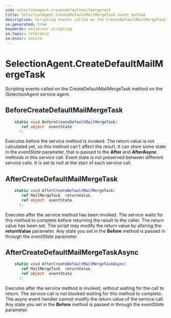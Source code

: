 ```yaml
---
uid: selectionagent-createdefaultmailmergetask
title: SelectionAgent.CreateDefaultMailMergeTask event method
description: Scripting events called on the CreateDefaultMailMergeTask method on the SelectionAgent service agent.
so.generated: true
keywords: netserver scripting
so.topic: reference
so.envir: onsite
---
```

# SelectionAgent.CreateDefaultMailMergeTask

Scripting events called on the <see cref='M:ISelectionAgent.CreateDefaultMailMergeTask'>CreateDefaultMailMergeTask</see> method on the <see cref='ISelectionAgent'>ISelectionAgent</see>  service agent.

## BeforeCreateDefaultMailMergeTask
```cs
    static void BeforeCreateDefaultMailMergeTask(
       ref object  eventState
      );
```
Executes before the service method is invoked.
The return value is not calculated yet, so this method can't affect the result.
It can store some state in the *eventState* parameter, that is passed to the **After** and **AfterAsync** methods in this service call.
Event state is not preserved between different service calls. It is set to null at the start of each service call.
## AfterCreateDefaultMailMergeTask
```cs
    static void AfterCreateDefaultMailMergeTask(
       ref MailMergeTask  returnValue,
       ref object  eventState
      );
```
Executes after the service method has been invoked. The service waits for this method to complete before returning the result to the caller.
The return value has been set. The script may modify the return value by altering the **returnValue** parameter.
Any state you set in the **Before** method is passed in through the *eventState* parameter.
## AfterCreateDefaultMailMergeTaskAsync
```cs
    static void AfterCreateDefaultMailMergeTaskAsync(
       ref MailMergeTask  returnValue,
       ref object  eventState
      );
```
Executes after the service method is invoked, without waiting for the call to return.
The service call is not blocked waiting for this method to complete.
The async event handler cannot modify the return value of the service call.
Any state you set in the **Before** method is passed in through the *eventState* parameter.

